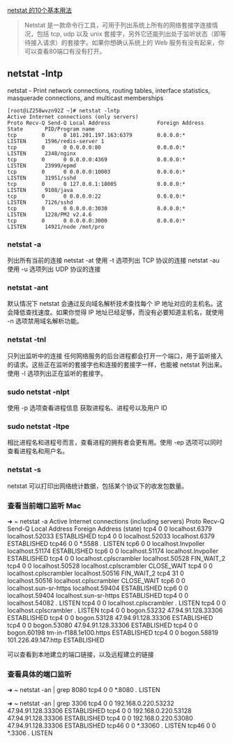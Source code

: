 [netstat 的10个基本用法](https://linux.cn/article-2434-1.html)
> Netstat 是一款命令行工具，可用于列出系统上所有的网络套接字连接情况，包括 tcp, udp 以及 unix 套接字，另外它还能列出处于监听状态（即等待接入请求）的套接字。如果你想确认系统上的 Web 服务有没有起来，你可以查看80端口有没有打开。

## netstat -lntp
netstat - Print network connections, routing tables, interface statistics, masquerade connections, and multicast memberships
```
[root@iZ258wvzn92Z ~]# netstat -lntp
Active Internet connections (only servers)
Proto Recv-Q Send-Q Local Address               Foreign Address             State       PID/Program name
tcp        0      0 101.201.197.163:6379        0.0.0.0:*                   LISTEN      1596/redis-server 1
tcp        0      0 0.0.0.0:80                  0.0.0.0:*                   LISTEN      2348/nginx
tcp        0      0 0.0.0.0:4369                0.0.0.0:*                   LISTEN      23999/epmd
tcp        0      0 0.0.0.0:10003               0.0.0.0:*                   LISTEN      31951/sshd
tcp        0      0 127.0.0.1:18005             0.0.0.0:*                   LISTEN      9108/java
tcp        0      0 0.0.0.0:22                  0.0.0.0:*                   LISTEN      7126/sshd
tcp        0      0 0.0.0.0:3030                0.0.0.0:*                   LISTEN      1228/PM2 v2.4.6
tcp        0      0 0.0.0.0:3000                0.0.0.0:*                   LISTEN      14921/node /mnt/pro
```

### netstat -a 
列出所有当前的连接
netstat -at 使用 -t 选项列出 TCP 协议的连接
netstat -au 使用 -u 选项列出 UDP 协议的连接

### netstat -ant
默认情况下 netstat 会通过反向域名解析技术查找每个 IP 地址对应的主机名。这会降低查找速度。如果你觉得 IP 地址已经足够，而没有必要知道主机名，就使用 -n 选项禁用域名解析功能。

### netstat -tnl 
只列出监听中的连接
任何网络服务的后台进程都会打开一个端口，用于监听接入的请求。这些正在监听的套接字也和连接的套接字一样，也能被 netstat 列出来。使用 -l 选项列出正在监听的套接字。

### sudo netstat -nlpt
使用 -p 选项查看进程信息
获取进程名、进程号以及用户 ID

### sudo netstat -ltpe
相比进程名和进程号而言，查看进程的拥有者会更有用。使用 -ep 选项可以同时查看进程名和用户名。

### netstat -s
netstat 可以打印出网络统计数据，包括某个协议下的收发包数量。

### 查看当前端口监听 Mac
➜  ~ netstat -a
Active Internet connections (including servers)
Proto Recv-Q Send-Q  Local Address          Foreign Address        (state)
tcp4       0      0  localhost.6379         localhost.52033        ESTABLISHED
tcp4       0      0  localhost.52033        localhost.6379         ESTABLISHED
tcp46      0      0  *.5588                 *.*                    LISTEN
tcp6       0      0  localhost.lnvpoller    localhost.51174        ESTABLISHED
tcp6       0      0  localhost.51174        localhost.lnvpoller    ESTABLISHED
tcp4       0      0  localhost.cplscrambler localhost.50528        FIN_WAIT_2
tcp4       0      0  localhost.50528        localhost.cplscrambler CLOSE_WAIT
tcp4       0      0  localhost.cplscrambler localhost.50516        FIN_WAIT_2
tcp4      31      0  localhost.50516        localhost.cplscrambler CLOSE_WAIT
tcp6       0      0  localhost.sun-sr-https localhost.59404        ESTABLISHED
tcp6       0      0  localhost.59404        localhost.sun-sr-https ESTABLISHED
tcp4       0      0  localhost.54082        *.*                    LISTEN
tcp4       0      0  localhost.cplscrambler *.*                    LISTEN
tcp4       0      0  localhost.cplscrambler *.*                    LISTEN
tcp4       0      0  bogon.53232            47.94.91.128.33306     ESTABLISHED
tcp4       0      0  bogon.53128            47.94.91.128.33306     ESTABLISHED
tcp4       0      0  bogon.53080            47.94.91.128.33306     ESTABLISHED
tcp4       0      0  bogon.60198            tm-in-f188.1e100.https ESTABLISHED
tcp4       0      0  bogon.58819            101.226.49.147.http    ESTABLISHED

可以查看到本地建立的端口链接，以及远程建立的链接

### 查看具体的端口监听
➜  ~ netstat -an | grep 8080
tcp4       0      0  *.8080                 *.*                    LISTEN

➜  ~ netstat -an | grep 3306
tcp4       0      0  192.168.0.220.53232    47.94.91.128.33306     ESTABLISHED
tcp4       0      0  192.168.0.220.53128    47.94.91.128.33306     ESTABLISHED
tcp4       0      0  192.168.0.220.53080    47.94.91.128.33306     ESTABLISHED
tcp46      0      0  *.33060                *.*                    LISTEN
tcp46      0      0  *.3306                 *.*                    LISTEN
